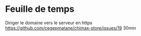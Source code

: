# Feuille de temps
Diriger le domaine vers le serveur en https https://github.com/cegepmatane/chimax-store/issues/19 30min
